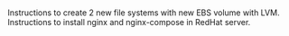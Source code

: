 # 
Instructions to create 2 new file systems with new EBS volume with LVM.
Instructions to install nginx and nginx-compose in RedHat server.
